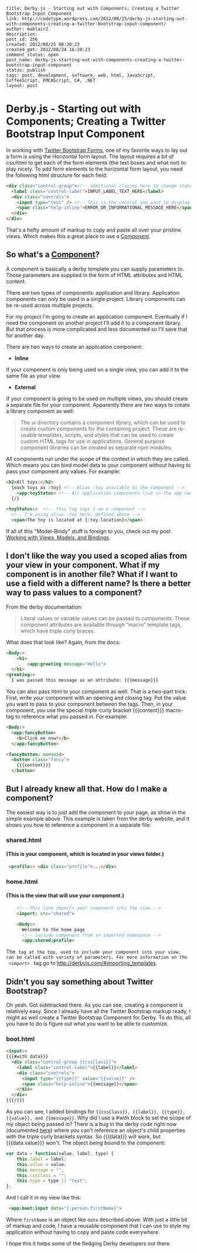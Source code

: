 ```
title: Derby.js - Starting out with Components; Creating a Twitter Bootstrap Input Component
link: http://codetype.wordpress.com/2012/08/25/derby-js-starting-out-with-components-creating-a-twitter-bootstrap-input-component/
author: mablair2
description:
post_id: 256
created: 2012/08/25 00:20:23
created_gmt: 2012/08/24 16:20:23
comment_status: open
post_name: derby-js-starting-out-with-components-creating-a-twitter-bootstrap-input-component
status: publish
tags: post, development, software, web, html, JavaScript, CoffeeScript, EMCAScript, C#, .NET
layout: post
```

# Derby.js - Starting out with Components; Creating a Twitter Bootstrap Input Component

In working with [Twitter Bootstrap Forms](http://twitter.github.com/bootstrap/base-css.html#forms), one of my favorite ways to lay out a form is using the Horizontal form layout. The layout requires a bit of css/html to get each of the form elements (the text boxes and what not) to play nicely. To add form elements to the horizontal form layout, you need the following html structure for each field:

``` html
<div class="control-group"><!-- additional classes here to change state -->
  <label class="control-label">INPUT_LABEL_TEXT_HERE</label>
  <div class="controls">
    <input type="text" /> <!-- This is the control you want to display -->
    <span class="help-inline">ERROR_OR_INFORMATIONAL_MESSAGE_HERE</span>
  </div>
</div>
```

 That's a hefty amount of markup to copy and paste all over your pristine views. Which makes this a great place to use a [Component](http://derbyjs.com/#components).

## So what's a [Component](http://derbyjs.com/#components)?

A component is basically a derby template you can supply parameters to. Those parameters are supplied in the form of HTML attributes and HTML content.

There are two types of components: application and library. Application components can only be used in a single project. Library components can be re-used across multiple projects.

For my project I'm going to create an application component. Eventually if I need the component on another project I'll add it to a component library. But that process is more complicated and less documented so I'll save that for another day.

There are two ways to create an application component:

  * **Inline**

If your component is only being used on a single view, you can add it to the same file as your view.

  * **External**

If your component is going to be used on multiple views, you should create a separate file for your component.  Apparently there are two ways to create a library component as well:

> The ui directory contains a component library, which can be used to create custom components for the containing project. These are re-usable templates, scripts, and styles that can be used to create custom HTML tags for use in applications. General purpose component libraries can be created as separate npm modules.

All components run under the scope of the context in which they are called. Which means you can bind model data to your component without having to pass your component any values. For example:

``` html
<h2>All toys:</h2>
  {each toys as :toy} <!-- Alias :toy available to the component -->
    <app:toyStatus> <!-- All application components live in the app namespace -->
  {/}

<toyStatus:>  <!-- this tag says I am a component -->
  <!-- I'm using alias :toy here, defined above -->
  <span>The toy is located at {:toy.location}</span>
```

 If all of this "Model-Bindy" stuff is foreign to you, check out my post [Working with Views, Models, and Bindings](/posts/20120807-derby-js-working-with-view-templates-models-and-bindings).

## I don't like the way you used a scoped alias from your view in your component. What if my component is in another file? What if I want to use a field with a different name? Is there a better way to pass values to a component?

From the derby documentation:

> Literal values or variable values can be passed to components. These component attributes are available through “macro” template tags, which have triple curly braces.

What does that look like? Again, from the docs:

``` html
<Body:>
	<h1>
		<app:greeting message="Hello">
  </h1>
<greeting:>
  I was passed this message as an attribute: {{{message}}}
```

 You can also pass html to your component as well. That is a two-part trick: First, write your component with an opening and closing tag. Put the value you want to pass to your component between the tags. Then, in your component, you use the special triple-curly bracket {{{content}}} macro-tag to reference what you passed in. For example:

``` html
<Body:>
  <app:fancyButton>
    <b>Click me now!</b>
  </app:fancyButton>

<fancyButton: nonvoid>
  <button class="fancy">
    {{{content}}}
  </button>
```

## But I already knew all that. How do I make a component?

The easiest way is to just add the component to your page, as show in the simple example above. This example is taken from the derby website, and it shows you how to reference a component in a separate file:

### shared.html

#### (This is your component, which is located in your views folder.)


``` html
 <profile:> <div class="profile">...</div>
```

### home.html

#### (This is the view that will use your component.)

``` html
	<!-- This line imports your component into the view -->
	<import: src="shared">

	<Body:>
	  Welcome to the home page
	  <!-- include component from an imported namespace -->
	  <app:shared:profile>
```

 The <import> ``tag at the top, used to include your component into your view, can be called with variety of parameters. For more information on the  <import> `` tag go to <http://derbyjs.com/#importing_templates>.

## Didn't you say something about Twitter Bootstrap?

Oh yeah. Got sidetracked there. As you can see, creating a component is relatively easy. Since I already have all the Twitter Bootstrap markup ready, I might as well create a Twitter Bootstrap Component for Derby. To do this, all you have to do is figure out what you want to be able to customize.

### boot.html


``` html
<input:>
{{{#with data}}}
  <div class="control-group {{cssClass}}">
    <label class="control-label">{{label}}</label>
    <div class="controls">
      <input type="{{type}}" value="{{value}}" />
      <span class="help-inline">{{message}}</span>
    </div>
  </div>
{{{/}}}
```

 As you can see, I added bindings for `{{cssClass}}, {{label}}, {{type}}, {{value}}, and {{message}}`. Why did I use a #with block to set the scope of my object being passed in? There is a bug in the derby code right now (documented [here](https://github.com/codeparty/derby/issues/138)) where you can't reference an object's child properties with the triple curly brackets syntax. So {{{data}}} will work, but {{{data.value}}} won't. The object being bound to the component:

``` js
var data = function(value, label, type) {
    this.label = label;
    this.value = value;
    this.message = "";
    this.cssClass = "";
    this.type = type || "text";
};
```

 And I call it in my view like this:
``` html
 <app:boot:input data="{:person.firstName}">
```

 Where `firstName` is an object like `data` described above. With just a little bit of markup and code, I have a reusable component that I can use to style my application without having to copy and paste code everywhere.

 I hope this it helps some of the fledging Derby developers out there.
